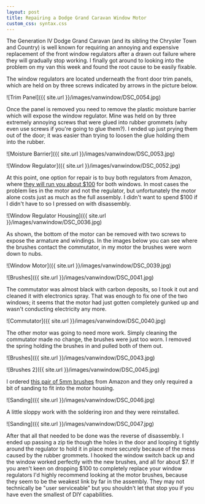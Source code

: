 ```yaml
---
layout: post
title: Repairing a Dodge Grand Caravan Window Motor
custom_css: syntax.css
---
```

The Generation IV Dodge Grand Caravan (and its sibling the Chrysler Town and Country) is well known for requiring an annoying and expensive replacement of the front window regulators after a drawn out failure where they will gradually stop working. I finally got around to looking into the problem on my van this week and found the root cause to be easily fixable. 

The window regulators are located underneath the front door trim panels, which are held on by three screws indicated by arrows in the picture below. 

![Trim Panel]({{ site.url }}/images/vanwindow/DSC_0054.jpg)

Once the panel is removed you need to remove the plastic moisture barrier which will expose the window regulator. Mine was held on by three extremely annoying screws that were glued into rubber grommets (why even use screws if you're going to glue them?). I ended up just prying them out of the door; it was easier than trying to loosen the glue holding them into the rubber. 

![Moisture Barrier]({{ site.url }}/images/vanwindow/DSC_0053.jpg)

![Window Regulator]({{ site.url }}/images/vanwindow/DSC_0052.jpg)

At this point, one option for repair is to buy both regulators from Amazon, where [they will run you about $100](http://www.amazon.com/gp/product/B000E347LQ/ref=as_li_tl?ie=UTF8&camp=1789&creative=390957&creativeASIN=B000E347LQ&linkCode=as2&tag=fewstr-20&linkId=3OQMRT5G5XN7E45A) for both windows. In most cases the problem lies in the motor and not the regulator, but unfortunately the motor alone costs just as much as the full assembly. I didn't want to spend $100 if I didn't have to so I pressed on with disassembly. 

![Window Regulator Housing]({{ site.url }}/images/vanwindow/DSC_0036.jpg)

As shown, the bottom of the motor can be removed with two screws to expose the armature and windings. In the images below you can see where the brushes contact the commutator, in my motor the brushes were worn down to nubs.

![Window Motor]({{ site.url }}/images/vanwindow/DSC_0039.jpg)

![Brushes]({{ site.url }}/images/vanwindow/DSC_0041.jpg)

The commutator was almost black with carbon deposits, so I took it out and cleaned it with electronics spray. That was enough to fix one of the two windows; it seems that the motor had just gotten completely gunked up and wasn't conducting electricity any more.

![Commutator]({{ site.url }}/images/vanwindow/DSC_0040.jpg)

The other motor was going to need more work. Simply cleaning the commutator made no change, the brushes were just too worn. I removed the spring holding the brushes in and pulled both of them out. 

![Brushes]({{ site.url }}/images/vanwindow/DSC_0043.jpg)

![Brushes 2]({{ site.url }}/images/vanwindow/DSC_0045.jpg)

I ordered [this pair of 5mm brushes](http://www.amazon.com/gp/product/B008IEVWBQ/ref=as_li_tl?ie=UTF8&camp=1789&creative=390957&creativeASIN=B008IEVWBQ&linkCode=as2&tag=fewstr-20&linkId=RTREIEECRU63JMUZ) from Amazon and they only required a bit of sanding to fit into the motor housing. 

![Sanding]({{ site.url }}/images/vanwindow/DSC_0046.jpg)

A little sloppy work with the soldering iron and they were reinstalled. 

![Sanding]({{ site.url }}/images/vanwindow/DSC_0047.jpg)

After that all that needed to be done was the reverse of disassembly. I ended up passing a zip tie though the holes in the door and looping it tightly around the regulator to hold it in place more securely because of the mess caused by the rubber grommets. I hooked the window switch back up and the window worked perfectly with the new brushes, and all for about $7. If you aren't keen on dropping $100 to completely replace your window regulators I'd highly recommend looking at the motor brushes, because they seem to be the weakest link by far in the assembly. They may not technically be "user serviceable" but you shouldn't let that stop you if you have even the smallest of DIY capabilities. 